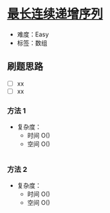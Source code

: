 # [最长连续递增序列](https://leetcode-cn.com/problems/longest-continuous-increasing-subsequence/)

- 难度：Easy
- 标签：数组

## 刷题思路

- [ ] xx
- [ ] xx

### 方法 1

- 复杂度：
    - 时间 O()
    - 空间 O()

``` js

```

### 方法 2

- 复杂度：
    - 时间 O()
    - 空间 O()

``` js

```
